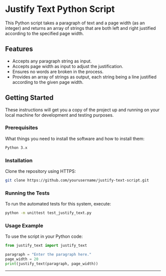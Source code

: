 # Justify Text Python Script

This Python script takes a paragraph of text and a page width (as an integer) and returns an array of strings that are both left and right justified according to the specified page width.

## Features

- Accepts any paragraph string as input.
- Accepts page width as input to adjust the justification.
- Ensures no words are broken in the process.
- Provides an array of strings as output, each string being a line justified according to the given page width.

## Getting Started

These instructions will get you a copy of the project up and running on your local machine for development and testing purposes.

### Prerequisites

What things you need to install the software and how to install them:

```bash
Python 3.x
```

### Installation

Clone the repository using HTTPS:
```bash
git clone https://github.com/yourusername/justify-text-script.git
```

### Running the Tests

To run the automated tests for this system, execute:
```bash
python -m unittest test_justify_text.py
```

### Usage Example

To use the script in your Python code:
```python
from justify_text import justify_text

paragraph = "Enter the paragraph here."
page_width = 20
print(justify_text(paragraph, page_width))
```

---

